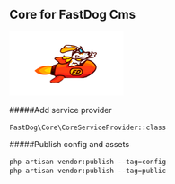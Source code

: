 ## Core for FastDog Cms

<p style="text-align:center">

![](assets/css/fast-dog.png)

</p>

#####Add service provider
    
    FastDog\Core\CoreServiceProvider::class
    
#####Publish config and assets
    
    php artisan vendor:publish --tag=config
    php artisan vendor:publish --tag=public